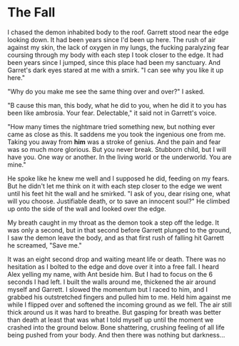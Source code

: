 # The Fall

I chased the demon inhabited body to the roof. Garrett stood near the edge looking down. It had been years since I'd been up here. The rush of air against my skin, the lack of oxygen in my lungs, the fucking paralyzing fear coursing through my body with each step I took closer to the edge. It had been years since I jumped, since this place had been my sanctuary. And Garret's dark eyes stared at me with a smirk. "I can see why you like it up here."

"Why do you make me see the same thing over and over?" I asked.

"B cause this man, this body, what he did to you, when he did it to you has been like ambrosia. Your fear.  Delectable," it said not in Garrett's voice.

"How many times the nightmare tried something new, but nothing ever came as close as this. It saddens me you took the ingenious one from me. Taking you away from **him** was a stroke of genius. And the pain and fear was so much more glorious. But you never break. Stubborn child, but I will have you. One way or another. In the living world or the underworld. You are mine."

He spoke like he knew me well and I supposed he did, feeding on my fears. But he didn't let me think on it with each step closer to the edge we went until his feet hit the wall and he smirked. "I ask of you, dear rising one, what will you choose. Justifiable death, or to save an innocent soul?" He climbed up onto the side of the wall and looked over the edge.

My breath caught in my throat as the demon took a step off the ledge. It was only a second, but in that second before Garrett plunged to the ground, I saw the demon leave the body, and as that first rush of falling hit Garrett he screamed, "Save me."

It was an eight second drop and waiting meant life or death. There was no hesitation as I bolted to the edge and dove over it into a free fall. I heard Alex yelling my name, with Ant beside him. But I had to focus on the 6 seconds I had left. I built the walls around me, thickened the air around myself and Garrett. I slowed the momentum but I raced to him, and I grabbed his outstretched fingers and pulled him to me. Held him against me while I flipped over and softened the incoming ground as we fell. The air still thick around us it was hard to breathe. But gasping for breath was better than death at least that was what I told myself up until the moment we crashed into the ground below. Bone shattering, crushing feeling of all life being pushed from your body. And then there was nothing but darkness...